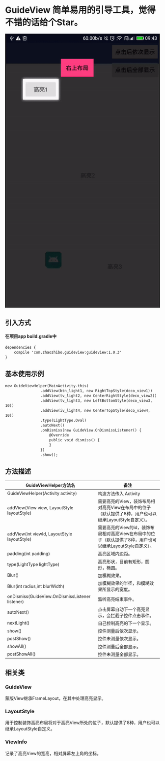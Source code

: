 # GuideView 简单易用的引导工具，觉得不错的话给个Star。
![img](https://github.com/A-Heavy-Rain/GuideView/blob/master/ezgif.com-video-to-gif.gif)
## 引入方式
#### 在项目app build.gradle中
```
dependencies {
    compile 'com.zhaozhibo.guideview:guideview:1.0.3'
}
```

## 基本使用示例
```
new GuideViewHelper(MainActivity.this)
                .addView(btn_light1, new RightTopStyle(deco_view1))
                .addView(tv_light2, new CenterRightStyle(deco_view2))
                .addView(tv_light3, new LeftBottomStyle(deco_view3, 10))
                .addView(iv_light4, new CenterTopStyle(deco_view4, 10))
                .type(LightType.Oval)
                .autoNext()
                .onDismiss(new GuideView.OnDismissListener() {
                    @Override
                    public void dismiss() {
                    }
                })
                .show();
```
## 方法描述
| GuideViewHelper方法名 | 备注
| --- | ---
|GuideViewHelper(Activity activity)| 构造方法传入 Activity
| addView(View view, LayoutStyle layoutStyle) | 需要高亮的View，装饰布局相对高亮View在布局中的位子（默认提供了8种，用户也可以继承LayoutStyle自定义）。
| addView(int viewId, LayoutStyle layoutStyle) | 需要高亮的View的id，装饰布局相对高亮View在布局中的位子（默认提供了8种，用户也可以继承LayoutStyle自定义）。
| padding(int padding) | 高亮区域内边距。
| type(LightType lightType) | 高亮形状，目前有矩形，圆形，椭圆。
| Blur() | 加模糊效果。
| Blur(int radius,int blurWidth) | 加模糊效果的半径，和模糊效果所显示的宽度。
| onDismiss(GuideView.OnDismissListener listener) | 监听高亮结束事件。
| autoNext() | 点击屏幕自动下一个高亮显示，会拦截子控件点击事件。
| nextLight() | 自己控制高亮的下一个显示。
| show() | 控件测量后依次显示。
| postShow() | 控件未测量依次显示。
| showAll() | 控件测量后全部显示。
| postShowAll() | 控件未测量全部显示。
## 相关类
### GuideView
蒙版View继承FrameLayout，在其中处理高亮显示。
### LayoutStyle
用于控制装饰高亮布局将对于高亮View所处的位子，默认提供了8种，用户也可以继承LayoutStyle自定义。
### ViewInfo
记录了高亮View的宽高，相对屏幕左上角的坐标。

